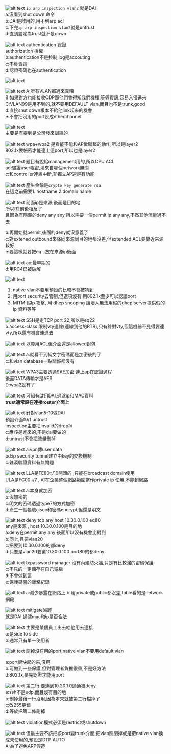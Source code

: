 ![alt text](image.png)
`ip arp inspection vlan2` 就是DAI  
a:沒看到shut down 命令  
b:DAI是啟用的,用不到arp acl  
c:下完`ip arp inspection vlan2`就是untrust  
d:直到設定為trust就不是down  































![alt text](image-1.png)
authentication 認證  
authorization  授權   
b:authentication不是控制,log是accouting  
c:不負責這  
d:認證密碼也在authentication  





























![alt text](image-2.png)






























![alt text](image-3.png)
A:所有VLAN都過來真糟  
B:如果對方也能接收CDP那他們會得知我們機種,等等資訊,容易入侵進來  
C:VLAN99是用不到的,就不要用DEFAULT vlan,而且也不是trunk,good  
d:直接shut down根本不給他link起來的機會  
e:不會把沒用的port設成etherchannel  

























![alt text](image-4.png)  
主要是有提到是公司發來訓練的  




























![alt text](image-5.png)
wpa+wpa2 是看能不能和AP做聯繫的動作,所以是layer2  
802.1x要帳密才能連上這port,所以也是layer2  
































![alt text](image-6.png)
題目有說給management用的,所以CPU ACL    
ad:驗證user帳密,漢來自哪個network無關  
c:和controller連線中斷,非獨立AP還是有功能   








































![alt text](image-7.png)
產生金鑰是`crypto key generate rsa`  
在這之前需要1. hostname 2.domain name  
































![alt text](image-8.png)
前面ip是來源,後面是目的地  
所以R2前後相反了  
且因為有隱藏的deny any any 所以需要一個permit ip any any,不然其他流量過不去    

b:再開始就permit,後面的deny就沒意義了  
c:對extened outbound來降同來源同目的地都沒差,但extended ACL要靠近來源較好  
e:要這樣就要把eq...放在來源ip後面    






























![alt text](image-9.png)
ac:最早期的  
d:用RC4已被破解     

























![alt text](image-10.png)
1. native vlan不要用預設的比較不會被猜到  
2. 用port security去管制,但選項沒有,用802.1x至少可以認證port  
3. MITM:假Ip 攻擊, 用 dhcp snooping 讓壞人無法用假的dhcp server提供假的ip 資料等等  




























![alt text](image-11.png)
SSH是走TCP port 22,所以是eq22  
b:access-class 限制vty連線(連線到他的RTR),只有針對vty,但這機器不見得要連vty,所以還有機會連進去  





























![alt text](image-12.png)
以套用ACL但介面還是allowed封包  


























![alt text](image-13.png)
a:就看不到純文字密碼而是加密後的了  
c:和vlan database一點關係都沒有  





























![alt text](image-14.png)
WPA3主要透過SAE加密,連上ap在認證過程    
後面DATA傳輸才是AES  
D:wpa2就有了   






























![alt text](image-15.png)
可知有啟用DAI,過濾ip和MAC資料  
**trust通常設在連接router介面上**     






























![alt text](image-16.png)
針對vlan5-10做DAI  
預設介面f0/1 untrust    
inspection主要把invalid的drop掉  
c:應該是進來的,不是dai要做的  
d:untrust不會把流量刪掉  





























![alt text](image-17.png)
a:vpn傳user data  
bd:ip security tunnel建立中key的交換機制  
c:雜湊驗證資料有無問題  




























![alt text](image-18.png)
LLA是FE80::/10開頭的  ,只能在broadcast domain使用  
ULA是FC00::/7 , 可在企業整個網路範圍當作private ip 使用,不能到網路  



































![alt text](image-19.png)
a:本身就加密  
b:沒加密的   
c:明文的密碼透過type7的方式加密    
d:產生一個帳號cisco和密碼encrypt,但還是明文  



































![alt text](image-20.png)
deny tcp any host 10.30.0.100 eq80  
any是來源 , host 10.30.0.100是目的地  
a:deny在permit any any 後面所以沒有機會比對到  
b:同上,且要vlan20  
c:把要到10.30.0.100的都deny  
d:只要是vlan20要道10.30.0.100 port80的都deny    































![alt text](image-21.png)
b:password manager 沒有內建防火牆,只是有比較強的密碼保護  
c:不見的一定儲存在自己電腦  
d:不會做到這  
e:保護鍵盤的敲擊紀錄    
































![alt text](image-22.png)
a:減少暴露在網路上
b:用private或public都沒差,table看的是network 網段  





























![alt text](image-23.png)
mitigate減輕  
就是DAI 過濾mac和ip是否合法   






















![alt text](image-24.png)
主要是某個員工出去給他用去連接  
a:是side to side   
b:通常只有單一使用者    


























![alt text](image-25.png)
關掉沒在用的port,native vlan不要用default vlan 

a:port很快起的來,沒用  
b:可做到一些保護,但對管理者負擔很重,不是好方法  
d:802.1x,要先認證才能用port  
























![alt text](image-26.png)
第二行:要連到10.20.1.0通通被deny  
a:ssh不是udp,而且沒有目的地  
b:刪掉最後一行沒用,因為本來就被第二行檔掉了  
c:改255更錯    
d:等於把第二條刪掉  































![alt text](image-27.png)
violation模式必須是restrict或shutdown  



































![alt text](image-28.png)
但最主要不該把該port變trunk介面,把vlan關閉掉或是把native vlan換成未使用的,預設是DTP AUTO  
A:為了避免ARP假造  


































